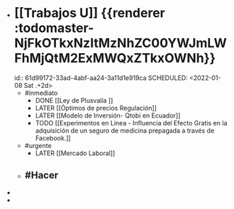 - # [[Trabajos U]]  {{renderer :todomaster-NjFkOTkxNzItMzNhZC00YWJmLWFhMjQtM2ExMWQxZTkxOWNh}}
  id:: 61d99172-33ad-4abf-aa24-3a11d1e919ca
  SCHEDULED: <2022-01-08 Sat .+2d>
	- #inmediato
		- DONE  [[Ley de Plusvalía ]]
		- LATER [[Óptimos de precios Regulación]]
		- LATER [[Modelo de Inversión- Qtobi en Ecuador]]
		- TODO [[Experimentos  en Linea - Influencia del Efecto Gratis en la adquisición de un seguro de medicina prepagada a través de Facebook.]]
	- #urgente
		- LATER [[Mercado Laboral]]
	- #Hacer
		-
-
-
